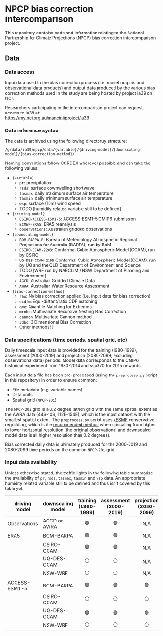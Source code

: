 # NPCP bias correction intercomparison

This repository contains code and information relating to the
National Partnership for Climate Projections (NPCP) bias correction intercomparison project.

## Data

### Data access

Input data used in the bias correction process (i.e. model outputs and observational data products) and
output data produced by the various bias correction methods used in the study
are being hosted by project ia39 on NCI. 

Researchers participating in the intercomparison project can request access to ia39 at:  
https://my.nci.org.au/mancini/project/ia39

### Data reference syntax

The data is archived using the following directoruy structure:  
```
/g/data/ia39/npcp/data/{variable}/{driving-model}/{downscaling-model}/{bias-correction-method}/
```

Naming conventions follow CORDEX wherever possible and can take the following values:  
- `{variable}`  
  - `pr`: precipitation
  - `rsds`: surface downwelling shortwave
  - `tasmax`: daily maximum surface air temperature
  - `tasmin`: daily minimum surface air temperature
  - `wsp`: surface (10m) wind speed
  - TODO [humidity related variable still to be defined]
- `{driving-model}`  
  - `CSIRO-ACCESS-ESM1-5`: ACCESS-ESM1-5 CMIP6 submission
  - `ECMWF-ERA5`: ERA5 reanalysis
  - `observations`: Australian gridded observations
- `{downscaling-model}`  
  - `BOM-BARPA-R`: Bureau of Meteorology Atmospheric Regional Projections for Australia (BARPA), run by BoM
  - `CSIRO-CCAM-2203`: Conformal Cubic Atmospheric Model (CCAM), run by CSIRO
  - `UQ-DES-CCAM-2105` Conformal Cubic Atmospheric Model (CCAM), run by UQ and the QLD Department of Environment and Science
  - TODO [WRF run by NARCLiM / NSW Department of Planning and Environment]
  - `AGCD`: Australian Gridded Climate Data
  - `AWRA`: Australian Water Resource Assessment
- `{bias-correction-method}`  
  - `raw`: No bias correction applied (i.e. input data for bias correction)
  - `ecdfm`: Equi-distant/ratio CDF matching
  - `qme`: Quantile Matching for Extremes
  - `mrnbc`: Multivariate Recursive Nesting Bias Correction
  - `cannon`: Multivariate Cannon method
  - `3dbc`: 3 Dimensional Bias Correction
  - Other methods??

### Data specifications (time periods, spatial grid, etc)

Daily timescale input data is provided for the
training (1980-1999), assessment (2000-2019) and projection (2080-2099; excluding observational data) periods.
Model data corresponds to the CMIP6 historical experiment from 1980-2014 and ssp370 for 2015 onwards. 

Each input data file has been pre-processed (using the `preprocess.py` script in this repository)
in order to ensure common:
- File metadata (e.g. variable names)
- Data units
- Spatial grid (`NPCP-20i`) 

The `NPCP-20i` grid is a 0.2 degree lat/lon grid
with the same spatial extent as the AWRA data (44S-10S, 112E-154E),
which is the input dataset with the smallest spatial extent.
The `preprocess.py` script uses [xESMF](https://xesmf.readthedocs.io/en/latest/index.html) 
conservative regridding, which is the
[recommended method](https://xesmf.readthedocs.io/en/latest/notebooks/Compare_algorithms.html)
when upscaling from higher to lower horizontal resolution
(the original observational and downscaled model data is all higher resolution than 0.2 degrees).

Bias corrected daily data is ultimately produced for the 2000-2019 and 2080-2099 time periods
on the common `NPCP-20i` grid.

### Input data availability

Unless otherwise stated, the traffic lights in the following table
summarise the availability of `pr`, `rsds`, `tasmax`, `tasmin` and `wsp` data.
An appropriate humidity related variable still to be defined and thus isn't covered by this table yet.

| driving model | downscaling model | training (1980-1999) | assessment (2000-2019) | projection (2080-2099) |
| ---           | ---               | :-:                  | :-:                    | :-:                    |
| Observations | AGCD or AWRA | :green_circle: | :green_circle: | N/A |
| ERA5 | BOM-BARPA | :green_circle: | :green_circle: | N/A |
| | CSIRO-CCAM | :green_circle: | :green_circle: | N/A |
| | UQ-DES-CCAM | :white_circle: | :white_circle: | N/A |
| | NSW-WRF | :white_circle: | :white_circle: | N/A |
| ACCESS-ESM1-5 | BOM-BARPA | :green_circle: | :green_circle: | :green_circle: |
| | CSIRO-CCAM | :white_circle: | :white_circle: | :white_circle: |
| | UQ-DES-CCAM | :green_circle: | :green_circle: | :green_circle: |
| | NSW-WRF | :white_circle: | :white_circle: | :white_circle: |

